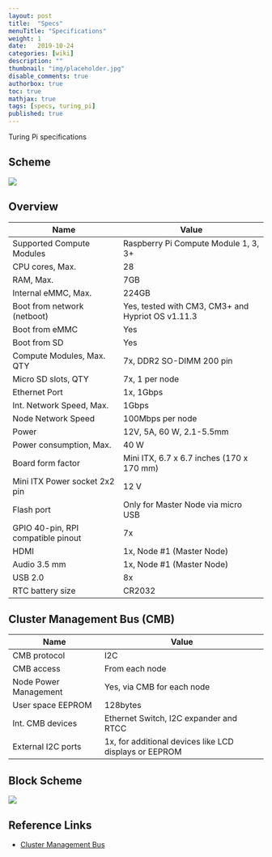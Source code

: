 ```yaml
---
layout: post
title:  "Specs"
menuTitle: "Specifications"
weight: 1
date:   2019-10-24
categories: [wiki]
description: ""
thumbnail: "img/placeholder.jpg"
disable_comments: true
authorbox: true
toc: true
mathjax: true
tags: [specs, turing_pi]
published: true
---
```


Turing Pi specifications

<!--more-->

## Scheme

![](https://turingpi.com/assets/img/scheme/scheme.svg)

## Overview

| Name                                | Value                                    |
|-------------------------------------|------------------------------------------|
| Supported Compute Modules           | Raspberry Pi Compute Module 1, 3, 3+     |
| CPU cores, Max.                     | 28                                       |
| RAM, Max.                           | 7GB                                      |
| Internal eMMC, Max.                 | 224GB                                    |
| Boot from network (netboot)         | Yes, tested with CM3, CM3+ and Hypriot OS v1.11.3 |
| Boot from eMMC                      | Yes                                      |
| Boot from SD                        | Yes                                      |
| Compute Modules, Max. QTY           | 7x, DDR2 SO-DIMM 200 pin                 |
| Micro SD slots, QTY                 | 7x, 1 per node                           |
| Ethernet Port                       | 1x, 1Gbps                                |
| Int. Network Speed, Max.            | 1Gbps                                    |
| Node Network Speed                  | 100Mbps per node                         |
| Power                               | 12V, 5A, 60 W, 2.1-5.5mm                           |
| Power consumption, Max.             | 40 W                                     |
| Board form factor                   | Mini ITX, 6.7 x 6.7 inches (170 x 170 mm)|
| Mini ITX Power socket 2x2 pin       | 12 V                                     |
| Flash port                          | Only for Master Node via micro USB       |
| GPIO 40-pin, RPI compatible pinout  | 7x                                       |
| HDMI                                | 1x, Node #1 (Master Node)                |
| Audio 3.5 mm                        | 1x, Node #1 (Master Node)                |
| USB 2.0                             | 8x                                       |
| RTC battery size                    | CR2032                                   |

## Cluster Management Bus (CMB)

| Name                                | Value                                                  |
|-------------------------------------|--------------------------------------------------------|
| CMB protocol                        | I2C                                                    |
| CMB access                          | From each node                                         |
| Node Power Management               | Yes, via CMB for each node                             |
| User space EEPROM                   | 128bytes                                               |
| Int. CMB devices                    | Ethernet Switch, I2C expander and RTCC                 |
| External I2C ports                  | 1x, for additional devices like LCD displays or EEPROM |

## Block Scheme

![](/images/turing_pi/turing_pi_block_schema.png)

## Reference Links

- [Cluster Management Bus](/turing_pi/children/i2c_cluster_bus/)
